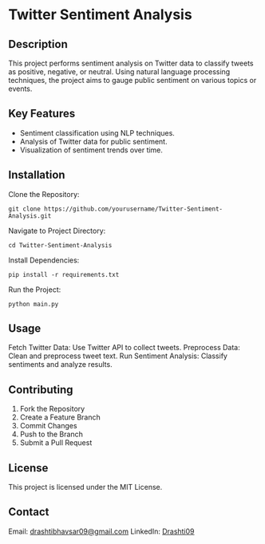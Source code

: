 # Twitter Sentiment Analysis
## Description
This project performs sentiment analysis on Twitter data to classify tweets as positive, negative, or neutral. Using natural language processing techniques, the project aims to gauge public sentiment on various topics or events.

## Key Features
- Sentiment classification using NLP techniques.
- Analysis of Twitter data for public sentiment.
- Visualization of sentiment trends over time.

## Installation
Clone the Repository:
```
git clone https://github.com/yourusername/Twitter-Sentiment-Analysis.git
```
Navigate to Project Directory:
```
cd Twitter-Sentiment-Analysis
```
Install Dependencies:
```
pip install -r requirements.txt
```
Run the Project:
```
python main.py
```
## Usage

Fetch Twitter Data:
Use Twitter API to collect tweets.
Preprocess Data:
Clean and preprocess tweet text.
Run Sentiment Analysis:
Classify sentiments and analyze results.

## Contributing
1. Fork the Repository
2. Create a Feature Branch
3. Commit Changes
4. Push to the Branch
5. Submit a Pull Request

## License
This project is licensed under the MIT License.

## Contact
Email: drashtibhavsar09@gmail.com
LinkedIn: [Drashti09](https://www.linkedin.com/in/drashtibhavsar9/)
